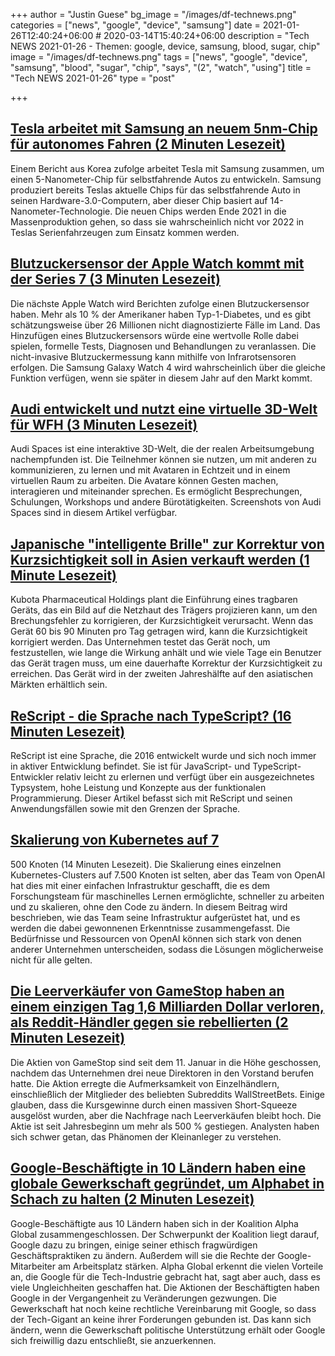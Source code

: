 +++
author = "Justin Guese"
bg_image = "/images/df-technews.png"
categories = ["news", "google", "device", "samsung"]
date = 2021-01-26T12:40:24+06:00 # 2020-03-14T15:40:24+06:00
description = "Tech NEWS 2021-01-26 - Themen: google, device, samsung, blood, sugar, chip"
image = "/images/df-technews.png"
tags = ["news", "google", "device", "samsung", "blood", "sugar", "chip", "says", "(2", "watch", "using"]
title = "Tech NEWS 2021-01-26"
type = "post"

+++

## [Tesla arbeitet mit Samsung an neuem 5nm-Chip für autonomes Fahren (2 Minuten Lesezeit)](https://electrek.co/2021/01/25/tesla-partners-samsung-new-5nm-chip-full-self-driving-report//1/010001773e612af5-a76bfc44-0a69-4e85-af9b-2164c6880c91-000000/F3CUyivlNWpAZjMnGtfB9XLE07iqVrYKX3jsA9gNsSE=177)

 Einem Bericht aus Korea zufolge arbeitet Tesla mit Samsung zusammen, um einen 5-Nanometer-Chip für selbstfahrende Autos zu entwickeln. Samsung produziert bereits Teslas aktuelle Chips für das selbstfahrende Auto in seinen Hardware-3.0-Computern, aber dieser Chip basiert auf 14-Nanometer-Technologie. Die neuen Chips werden Ende 2021 in die Massenproduktion gehen, so dass sie wahrscheinlich nicht vor 2022 in Teslas Serienfahrzeugen zum Einsatz kommen werden.

## [Blutzuckersensor der Apple Watch kommt mit der Series 7 (3 Minuten Lesezeit)](https://9to5mac.com/2021/01/25/apple-watch-blood-sugar-measurement//1/010001773e612af5-a76bfc44-0a69-4e85-af9b-2164c6880c91-000000/SNM6Nc4YO1cd6ZPTxwAv0miv7YVG7lCIlo5ojUecEpM=177)

 Die nächste Apple Watch wird Berichten zufolge einen Blutzuckersensor haben. Mehr als 10 % der Amerikaner haben Typ-1-Diabetes, und es gibt schätzungsweise über 26 Millionen nicht diagnostizierte Fälle im Land. Das Hinzufügen eines Blutzuckersensors würde eine wertvolle Rolle dabei spielen, formelle Tests, Diagnosen und Behandlungen zu veranlassen. Die nicht-invasive Blutzuckermessung kann mithilfe von Infrarotsensoren erfolgen. Die Samsung Galaxy Watch 4 wird wahrscheinlich über die gleiche Funktion verfügen, wenn sie später in diesem Jahr auf den Markt kommt.

## [Audi entwickelt und nutzt eine virtuelle 3D-Welt für WFH (3 Minuten Lesezeit)](https://www.theceomagazine.com/business/innovation-technology/audi-spaces//1/010001773e612af5-a76bfc44-0a69-4e85-af9b-2164c6880c91-000000/lZsD517MzxqNBEUD58ahF0BZ0QOVWUhNdCc6Ni4jdr4=177)

 Audi Spaces ist eine interaktive 3D-Welt, die der realen Arbeitsumgebung nachempfunden ist. Die Teilnehmer können sie nutzen, um mit anderen zu kommunizieren, zu lernen und mit Avataren in Echtzeit und in einem virtuellen Raum zu arbeiten. Die Avatare können Gesten machen, interagieren und miteinander sprechen. Es ermöglicht Besprechungen, Schulungen, Workshops und andere Bürotätigkeiten. Screenshots von Audi Spaces sind in diesem Artikel verfügbar.

## [Japanische "intelligente Brille" zur Korrektur von Kurzsichtigkeit soll in Asien verkauft werden (1 Minute Lesezeit)](https://asia.nikkei.com/Business/Health-Care/Myopia-correcting-smart-glasses-from-Japan-to-be-sold-in-Asia/1/010001773e612af5-a76bfc44-0a69-4e85-af9b-2164c6880c91-000000/uZK5lR9j7yt922fxZKmEE7EMl6msaJtmzBctC2aaPAs=177)

 Kubota Pharmaceutical Holdings plant die Einführung eines tragbaren Geräts, das ein Bild auf die Netzhaut des Trägers projizieren kann, um den Brechungsfehler zu korrigieren, der Kurzsichtigkeit verursacht. Wenn das Gerät 60 bis 90 Minuten pro Tag getragen wird, kann die Kurzsichtigkeit korrigiert werden. Das Unternehmen testet das Gerät noch, um festzustellen, wie lange die Wirkung anhält und wie viele Tage ein Benutzer das Gerät tragen muss, um eine dauerhafte Korrektur der Kurzsichtigkeit zu erreichen. Das Gerät wird in der zweiten Jahreshälfte auf den asiatischen Märkten erhältlich sein.

## [ReScript - die Sprache nach TypeScript? (16 Minuten Lesezeit)](https://blog.codecentric.de/en/2021/01/rescript-compare-typescript-elm//1/010001773e612af5-a76bfc44-0a69-4e85-af9b-2164c6880c91-000000/4qMhfE6BTI7_C87SPjWs30M9WgixHFm6PYls6siBG5c=177)

 ReScript ist eine Sprache, die 2016 entwickelt wurde und sich noch immer in aktiver Entwicklung befindet. Sie ist für JavaScript- und TypeScript-Entwickler relativ leicht zu erlernen und verfügt über ein ausgezeichnetes Typsystem, hohe Leistung und Konzepte aus der funktionalen Programmierung. Dieser Artikel befasst sich mit ReScript und seinen Anwendungsfällen sowie mit den Grenzen der Sprache.

## [Skalierung von Kubernetes auf 7](https://openai.com/blog/scaling-kubernetes-to-7500-nodes//1/010001773e612af5-a76bfc44-0a69-4e85-af9b-2164c6880c91-000000/c0qxNrfuLosFgw6uD1Y--vAhSFoM7trNMVHMKEx32kA=177)

500 Knoten (14 Minuten Lesezeit). Die Skalierung eines einzelnen Kubernetes-Clusters auf 7.500 Knoten ist selten, aber das Team von OpenAI hat dies mit einer einfachen Infrastruktur geschafft, die es dem Forschungsteam für maschinelles Lernen ermöglichte, schneller zu arbeiten und zu skalieren, ohne den Code zu ändern. In diesem Beitrag wird beschrieben, wie das Team seine Infrastruktur aufgerüstet hat, und es werden die dabei gewonnenen Erkenntnisse zusammengefasst. Die Bedürfnisse und Ressourcen von OpenAI können sich stark von denen anderer Unternehmen unterscheiden, sodass die Lösungen möglicherweise nicht für alle gelten.

## [Die Leerverkäufer von GameStop haben an einem einzigen Tag 1,6 Milliarden Dollar verloren, als Reddit-Händler gegen sie rebellierten (2 Minuten Lesezeit)](https://markets.businessinsider.com/news/stocks/gamestop-stock-short-seller-squeeze-losses-reddit-traders-citron-gme-2021-1-1030000080/1/010001773e612af5-a76bfc44-0a69-4e85-af9b-2164c6880c91-000000/LafiVYQbcK2s9Uw6Dlx5E13sb45nEazJV8o1JGUJQlg=177)

 Die Aktien von GameStop sind seit dem 11. Januar in die Höhe geschossen, nachdem das Unternehmen drei neue Direktoren in den Vorstand berufen hatte. Die Aktion erregte die Aufmerksamkeit von Einzelhändlern, einschließlich der Mitglieder des beliebten Subreddits WallStreetBets. Einige glauben, dass die Kursgewinne durch einen massiven Short-Squeeze ausgelöst wurden, aber die Nachfrage nach Leerverkäufen bleibt hoch. Die Aktie ist seit Jahresbeginn um mehr als 500 % gestiegen. Analysten haben sich schwer getan, das Phänomen der Kleinanleger zu verstehen.

## [Google-Beschäftigte in 10 Ländern haben eine globale Gewerkschaft gegründet, um Alphabet in Schach zu halten (2 Minuten Lesezeit)](https://www.fastcompany.com/90597474/google-workers-across-the-world-just-formed-a-global-union-to-keep-alphabet-in-check/1/010001773e612af5-a76bfc44-0a69-4e85-af9b-2164c6880c91-000000/LcJD-7WvU910qWLORn4Vxmgd0oeLTqk6EA-Fp_FjU4c=177)

 Google-Beschäftigte aus 10 Ländern haben sich in der Koalition Alpha Global zusammengeschlossen. Der Schwerpunkt der Koalition liegt darauf, Google dazu zu bringen, einige seiner ethisch fragwürdigen Geschäftspraktiken zu ändern. Außerdem will sie die Rechte der Google-Mitarbeiter am Arbeitsplatz stärken. Alpha Global erkennt die vielen Vorteile an, die Google für die Tech-Industrie gebracht hat, sagt aber auch, dass es viele Ungleichheiten geschaffen hat. Die Aktionen der Beschäftigten haben Google in der Vergangenheit zu Veränderungen gezwungen. Die Gewerkschaft hat noch keine rechtliche Vereinbarung mit Google, so dass der Tech-Gigant an keine ihrer Forderungen gebunden ist. Das kann sich ändern, wenn die Gewerkschaft politische Unterstützung erhält oder Google sich freiwillig dazu entschließt, sie anzuerkennen.

